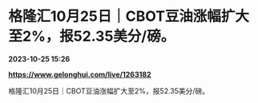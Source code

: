 # 格隆汇10月25日｜CBOT豆油涨幅扩大至2%，报52.35美分/磅。

**2023-10-25 15:26**

**https://www.gelonghui.com/live/1263182**

格隆汇10月25日｜CBOT豆油涨幅扩大至2%，报52.35美分/磅。